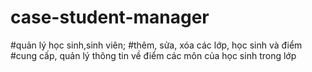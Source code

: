 # case-student-manager
#quản lý học sinh,sinh viên;
#thêm, sửa, xóa các lớp, học sinh và điểm
#cung cấp, quản lý thông tin về điểm các môn của học sinh trong lớp